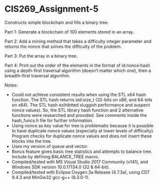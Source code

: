 # CIS269_Assignment-5
Constructs simple blockchain and fills a binary tree.

Part 1: Generate a blockchain of 100 elements stored in an array.

Part 2: Add a mining method that takes a difficulty integer parameter and returns the nonce that solves the difficulty of the problem. 

Part 3: Put the array in a binary tree.

Part 4: Print out the order of the elements in the format of id:nonce:hash using a depth-first traversal algorithm (doesn’t matter which one), then a breadth-first traversal algorithm.

Notes:
* Could not achieve consistent results when using the STL x64 hash function. The STL hash returns std:size_t (32-bits on x86, and 64-bits on x64). The STL hash exihibtted sluggish performance and suspect nonce values). So, the STL library hash function and 2  alternative functions were researched and provided. See comments inside the hash_funcs.h file for further information.
* Using nonce as key value for tree is problematic because it is possible to have duplicate nonce values (especially at lower levels of difficulty). Program checks for duplicate nonce values and does not insert these blocks into the tree.
* Uses my version of queue and vector.
* Bonus feature gives basic tree statistics and attempts to balance tree. Include by defining BALANCE_TREE macro.
* Compiled/tested with MS Visual Studio 2017 Community (v141), and Windows SDK version 10.0.17134.0 (32 & 64-bit).
* Compiled/tested with Eclipse Oxygen.3a Release (4.7.3a), using CDT 9.4.3 and MinGw32 gcc-g++ (6.3.0-1).

